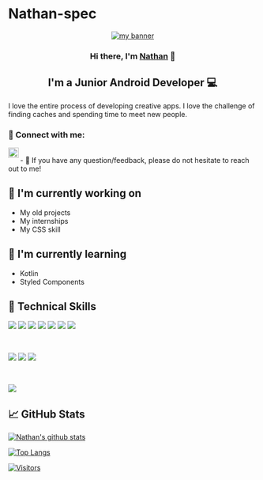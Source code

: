 # Nathan-spec
<p align="center">
  <a href="https://www.Nathan-spec.dev/" target="_blank" rel="noreferrer"><img src="https://user-images.githubusercontent.com/52480604/174073494-0d05b944-6932-4045-b633-c54e864dd935.jpg" alt="my banner"></a>
</p>

<h3 align="center">
Hi there, I'm <a href="https://www.Nathan-spec.dev/" target="_blank" rel="noreferrer">Nathan</a> 👋
</h3>

<h2 align="center">
I'm a Junior Android Developer 💻
</h2> 

I love the entire process of developing creative apps. I love the challenge of finding caches and spending time to meet new people.

### 🤝 Connect with me:

<a href="https://www.linkedin.com/in/nathan-kibet-5a7536235/"><img align="left" src="https://raw.githubusercontent.com/yushi1007/yushi1007/main/images/linkedin.svg" alt="Nathan Kibet| LinkedIn" width="21px"/></a>

</br>
- 💬 If you have any question/feedback, please do not hesitate to reach out to me!

## 🔭 I'm currently working on

- My old projects
- My internships
- My CSS skill

## 🌱 I'm currently learning

- Kotlin
- Styled Components  

## 💼 Technical Skills

![](https://img.shields.io/badge/C-00599C?style=for-the-badge&logo=c&logoColor=white)
![](https://img.shields.io/badge/Kotlin-0095D5?&style=for-the-badge&logo=kotlin&logoColor=white)
![](https://img.shields.io/badge/HTML-239120?style=for-the-badge&logo=html5&logoColor=white)
![](https://img.shields.io/badge/C%2B%2B-00599C?style=for-the-badge&logo=c%2B%2B&logoColor=white)
![](https://img.shields.io/badge/PHP-777BB4?style=for-the-badge&logo=php&logoColor=white)
![](https://img.shields.io/badge/Java-ED8B00?style=for-the-badge&logo=java&logoColor=white)
![](https://img.shields.io/badge/MySQL-00000F?style=for-the-badge&logo=mysql&logoColor=white)

</br>

![](https://img.shields.io/badge/Style-Bootstrap-informational?style=flat&logo=Bootstrap&color=7952B3)
![](https://img.shields.io/badge/Style-CSS3-informational?style=flat&logo=CSS3&color=1572B6)
![](https://img.shields.io/badge/Style-styled--components-informational?style=flat&logo=styled-components&color=DB7093)


</br>


![](https://img.shields.io/badge/Tools-GitHub-informational?style=flat&logo=GitHub&color=181717)


## 📈 GitHub Stats 

[![Nathan's github stats](https://github-readme-stats.vercel.app/api?username=Nathan-spec)](https://github.com/Nathan-spec)

[![Top Langs](https://github-readme-stats.vercel.app/api/top-langs/?username=Nathan-spec&layout=compact)](https://github.com/Nathan-spec)

[![Visitors](https://visitor-badge.glitch.me/badge?page_id=Nathan-spec.Nathan-spec)](https://www.Nathan-spec.dev/)
